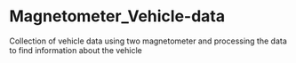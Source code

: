 # Magnetometer_Vehicle-data
Collection of vehicle data using two magnetometer and processing the data to find information about the vehicle
